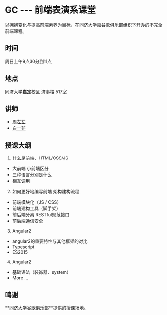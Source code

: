 GC --- 前端表演系课堂
==============
以拥抱变化与提高前端素养为目标，在同济大学嘉谷歌俱乐部组织下开办的不完全前端课程。

## 时间
周日上午9点30分到11点

## 地点
同济大学**嘉定**校区 济事楼 517室

## 讲师
- [周左左](https://github.com/dcalsky)
- [白一非](https://github.com/Softech86)

## 授课大纲

1. 什么是前端、HTML/CSS/JS
 - 大前端 小前端区分
 - 三种语言分别是什么
 - 相互调用

2. 如何更好地编写前端 架构建构流程
 - 前端模块化（JS / CSS）
 - 前端建构工具（脚手架）
 - 前后端分离 RESTful规范接口
 - 前后端通信安全

3. Angular2
 - angular2的重要特性与其他框架的对比
 - Typescript
 - ES2015

4. Angular2
 - 基础语法（装饰器、system）
 - More ...

## 鸣谢
**[同济大学谷歌俱乐部](http://sse.tongji.edu.cn/googlecamp)**提供的授课场地。

